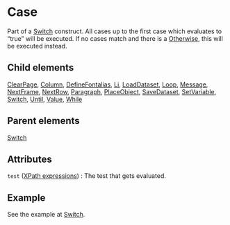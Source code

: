 # Case



Part of a [Switch](../switch.md) construct. All cases up to the first case which evaluates to “true” will be executed. If no cases match and there is a [Otherwise](../otherwise.md), this will be executed instead.



##  Child elements

[ClearPage](../clearpage.md), [Column](../column.md), [DefineFontalias](../definefontalias.md), [Li](../li.md), [LoadDataset](../loaddataset.md), [Loop](../loop.md), [Message](../message.md), [NextFrame](../nextframe.md), [NextRow](../nextrow.md), [Paragraph](../paragraph.md), [PlaceObject](../placeobject.md), [SaveDataset](../savedataset.md), [SetVariable](../setvariable.md), [Switch](../switch.md), [Until](../until.md), [Value](../value.md), [While](../while.md)

##  Parent elements

[Switch](../switch.md)


## Attributes



`test` ([XPath expressions](../../manual/xpath.md))
:   The test that gets evaluated.




## Example


See the example at [Switch](../switch.md).







